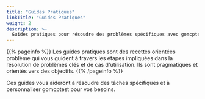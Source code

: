 ```yaml
---
title: "Guides Pratiques"
linkTitle: "Guides Pratiques"
weight: 2
description: >-
  Guides pratiques pour résoudre des problèmes spécifiques avec gomcptest
---
```


{{% pageinfo %}}
Les guides pratiques sont des recettes orientées problème qui vous guident à travers les étapes impliquées dans la résolution de problèmes clés et de cas d'utilisation. Ils sont pragmatiques et orientés vers des objectifs.
{{% /pageinfo %}}

Ces guides vous aideront à résoudre des tâches spécifiques et à personnaliser gomcptest pour vos besoins.

